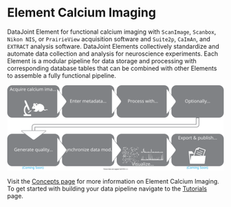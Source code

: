 # Element Calcium Imaging

DataJoint Element for functional calcium imaging with `ScanImage`, `Scanbox`,
`Nikon NIS`, or `PrairieView` acquisition software and `Suite2p`, `CaImAn`, and `EXTRACT` analysis software. DataJoint
Elements collectively standardize and automate data collection and analysis for neuroscience experiments. Each Element
is a modular pipeline for data storage and processing with corresponding database tables that can be combined with
other Elements to assemble a fully functional pipeline.

![diagram](https://raw.githubusercontent.com/datajoint/element-calcium-imaging/main/images/diagram_flowchart.svg)

Visit the [Concepts page](./concepts.md) for more information on Element Calcium Imaging.
To get started with building your data pipeline navigate to the [Tutorials](./tutorials.md) page.
